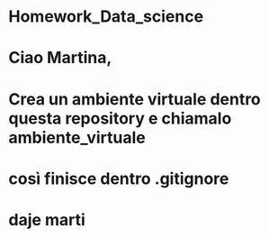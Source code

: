 # Homework_Data_science

# Ciao Martina, 
# Crea un ambiente virtuale dentro questa repository e chiamalo ambiente_virtuale
# così finisce dentro .gitignore
# daje marti

